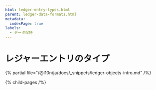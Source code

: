 ```yaml
---
html: ledger-entry-types.html
parent: ledger-data-formats.html
metadata:
  indexPage: true
labels:
  - データ保持
---
```

# レジャーエントリのタイプ

{% partial file="/@l10n/ja/docs/_snippets/ledger-objects-intro.md" /%}


{% child-pages /%}
